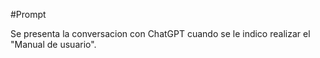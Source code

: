 #Prompt

Se presenta la conversacion con ChatGPT cuando se le indico realizar el "Manual de usuario".


